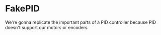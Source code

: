 # FakePID
We're gonna replicate the important parts of a PID controller because PID doesn't support our motors or encoders
